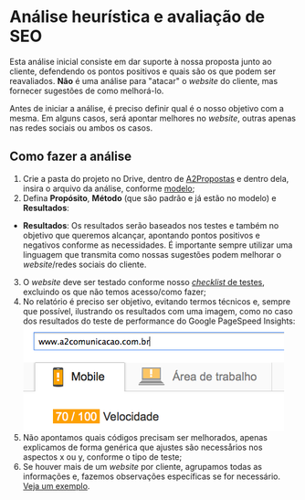 # Análise heurística e avaliação de SEO

Esta análise inicial consiste em dar suporte à nossa proposta junto ao cliente, defendendo os pontos positivos e quais são os que podem ser reavaliados. **Não** é uma análise para "atacar" o _website_ do cliente, mas fornecer sugestões de como melhorá-lo.

Antes de iniciar a análise, é preciso definir qual é o nosso objetivo com a mesma. Em alguns casos, será apontar melhores no _website_, outras apenas nas redes sociais ou ambos os casos.


## Como fazer a análise

1. Crie a pasta do projeto no Drive, dentro de [A2Propostas](https://drive.google.com/a/a2comunicacao.com.br/#folders/0Bwgni3b2jqIVc3BJbXRDay1TZkk) e dentro dela, insira o arquivo da análise, conforme [modelo](https://docs.google.com/a/a2comunicacao.com.br/document/d/1JipMYElvi25VQ4SHgHHsuk9bFA-4mzlmrAiv4ry7r68/edit);
2. Defina **Propósito**, **Método** (que são padrão e já estão no modelo) e **Resultados**:
  * **Resultados**: Os resultados serão baseados nos testes e também no objetivo que queremos alcançar, apontando pontos positivos e negativos conforme as necessidades. É importante sempre utilizar uma linguagem que transmita como nossas sugestões podem melhorar o _website_/redes sociais do cliente.
3. O _website_ deve ser testado conforme nosso [_checklist_ de testes](https://github.com/a2comunicacao/metodologia/blob/master/projeto-web/testes/testes.md#tipos-de-testes), excluindo os que não temos acesso/como fazer;
4. No relatório é preciso ser objetivo, evitando termos técnicos e, sempre que possível, ilustrando os resultados com uma imagem, como no caso dos resultados do teste de performance do Google PageSpeed Insights:
![Resultado de teste de performance no Google PageSpeed Insights](/assets/analise-heuristica-e-avaliacao-seo_01.jpg)
5. Não apontamos quais códigos precisam ser melhorados, apenas explicamos de forma genérica que ajustes são necessårios nos aspectos x ou y, conforme o tipo de teste;
6. Se houver mais de um _website_ por cliente, agrupamos todas as informações e, fazemos observações específicas se for necessário. [Veja um exemplo](https://docs.google.com/a/a2comunicacao.com.br/document/d/1wpIjVo-EcXNusxR0xZ57TGO8eQ7e04KUFwjZQkKCIV4/edit?usp=drive_web).
